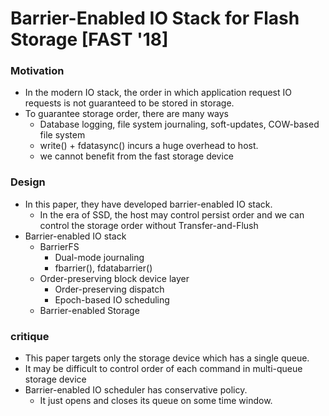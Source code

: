 # Barrier-Enabled IO Stack for Flash Storage [FAST '18]

### Motivation

* In the modern IO stack, the order in which application request IO requests is not guaranteed to be stored in storage.
* To guarantee storage order, there are many ways 
  * Database logging, file system journaling, soft-updates, COW-based file system
  * write() + fdatasync() incurs a huge overhead to host.
  * we cannot benefit from the fast storage device

### Design

* In this paper, they have developed barrier-enabled IO stack.
  * In the era of SSD, the host may control persist order and we can control the storage order without Transfer-and-Flush
* Barrier-enabled IO stack
  * BarrierFS
    * Dual-mode journaling
    * fbarrier(), fdatabarrier()
  * Order-preserving block device layer
    * Order-preserving dispatch
    * Epoch-based IO scheduling
  * Barrier-enabled Storage

### **critique**

* This paper targets only the storage device which has a single queue.
* It may be difficult to control order of each command in multi-queue storage device
* Barrier-enabled IO scheduler has conservative policy. 
  * It just opens and closes its queue on some time window.


